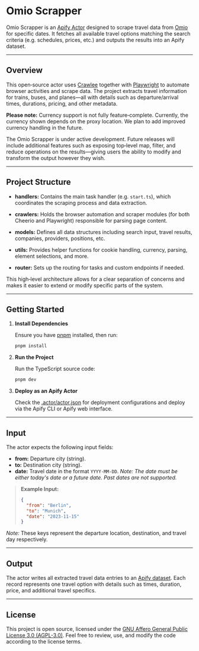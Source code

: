 # Omio Scrapper

Omio Scrapper is an [Apify Actor](https://docs.apify.com/actors) designed to scrape travel data from [Omio](https://www.omio.com) for specific dates. It fetches all available travel options matching the search criteria (e.g. schedules, prices, etc.) and outputs the results into an Apify dataset.

---

## Overview

This open‑source actor uses [Crawlee](https://crawlee.dev/) together with [Playwright](https://playwright.dev/) to automate browser activities and scrape data. The project extracts travel information for trains, buses, and planes—all with details such as departure/arrival times, durations, pricing, and other metadata.

**Please note:** Currency support is not fully feature‑complete. Currently, the currency shown depends on the proxy location. We plan to add improved currency handling in the future.

The Omio Scrapper is under active development. Future releases will include additional features such as exposing top‑level map, filter, and reduce operations on the results—giving users the ability to modify and transform the output however they wish.

---

## Project Structure

- **handlers:**
  Contains the main task handler (e.g. `start.ts`), which coordinates the scraping process and data extraction.

- **crawlers:**
  Holds the browser automation and scraper modules (for both Cheerio and Playwright) responsible for parsing page content.

- **models:**
  Defines all data structures including search input, travel results, companies, providers, positions, etc.

- **utils:**
  Provides helper functions for cookie handling, currency, parsing, element selections, and more.

- **router:**
  Sets up the routing for tasks and custom endpoints if needed.

This high‑level architecture allows for a clear separation of concerns and makes it easier to extend or modify specific parts of the system.

---

## Getting Started

1. **Install Dependencies**

    Ensure you have [pnpm](https://pnpm.io/) installed, then run:

    ```bash
    pnpm install
    ```

2. **Run the Project**

    Run the TypeScript source code:

    ```bash
    pnpm dev
    ```

3. **Deploy as an Apify Actor**

    Check the [.actor/actor.json](.actor/actor.json) for deployment configurations and deploy via the Apify CLI or Apify web interface.

---

## Input

The actor expects the following input fields:

- **from:** Departure city (string).
- **to:** Destination city (string).
- **date:** Travel date in the format `YYYY-MM-DD`.
  *Note: The date must be either today's date or a future date. Past dates are not supported.*

> **Example Input:**
>
> ```json
> {
> 	"from": "Berlin",
> 	"to": "Munich",
> 	"date": "2023-11-15"
> }
> ```

_Note:_ These keys represent the departure location, destination, and travel day respectively.

---

## Output

The actor writes all extracted travel data entries to an [Apify dataset](https://docs.apify.com/actors/dataset). Each record represents one travel option with details such as times, duration, price, and additional travel specifics.

---

## License

This project is open source, licensed under the [GNU Affero General Public License 3.0 (AGPL-3.0)](https://www.gnu.org/licenses/agpl-3.0.en.html). Feel free to review, use, and modify the code according to the license terms.
